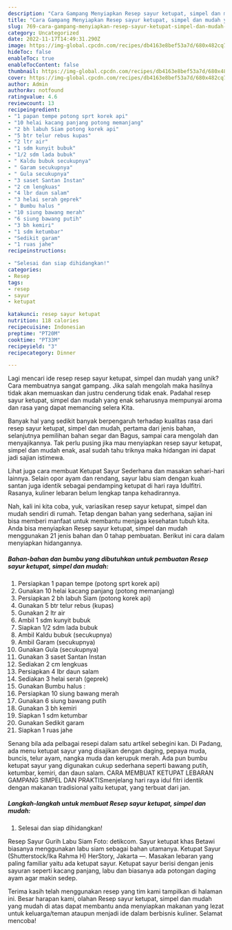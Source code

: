 ```yaml
---
description: "Cara Gampang Menyiapkan Resep sayur ketupat, simpel dan mudah yang Lezat"
title: "Cara Gampang Menyiapkan Resep sayur ketupat, simpel dan mudah yang Lezat"
slug: 769-cara-gampang-menyiapkan-resep-sayur-ketupat-simpel-dan-mudah-yang-lezat
category: Uncategorized
date: 2022-11-17T14:49:31.290Z
image: https://img-global.cpcdn.com/recipes/db4163e8bef53a7d/680x482cq70/resep-sayur-ketupat-simpel-dan-mudah-foto-resep-utama.jpg
hideToc: false
enableToc: true
enableTocContent: false
thumbnail: https://img-global.cpcdn.com/recipes/db4163e8bef53a7d/680x482cq70/resep-sayur-ketupat-simpel-dan-mudah-foto-resep-utama.jpg
cover: https://img-global.cpcdn.com/recipes/db4163e8bef53a7d/680x482cq70/resep-sayur-ketupat-simpel-dan-mudah-foto-resep-utama.jpg
author: Admin
authorAv: notfound
ratingvalue: 4.6
reviewcount: 13
recipeingredient:
- "1 papan tempe potong sprt korek api"
- "10 helai kacang panjang potong memanjang"
- "2 bh labuh Siam potong korek api"
- "5 btr telur rebus kupas"
- "2 ltr air"
- "1 sdm kunyit bubuk"
- "1/2 sdm lada bubuk"
- " Kaldu bubuk secukupnya"
- " Garam secukupnya"
- " Gula secukupnya"
- "3 saset Santan Instan"
- "2 cm lengkuas"
- "4 lbr daun salam"
- "3 helai serah geprek"
- " Bumbu halus "
- "10 siung bawang merah"
- "6 siung bawang putih"
- "3 bh kemiri"
- "1 sdm ketumbar"
- "Sedikit garam"
- "1 ruas jahe"
recipeinstructions:

- "Selesai dan siap dihidangkan!"
categories:
- Resep
tags:
- resep
- sayur
- ketupat

katakunci: resep sayur ketupat 
nutrition: 118 calories
recipecuisine: Indonesian
preptime: "PT20M"
cooktime: "PT33M"
recipeyield: "3"
recipecategory: Dinner

---
```





Lagi mencari ide resep resep sayur ketupat, simpel dan mudah yang unik? Cara membuatnya sangat gampang. Jika salah mengolah maka hasilnya tidak akan memuaskan dan justru cenderung tidak enak. Padahal resep sayur ketupat, simpel dan mudah yang enak seharusnya mempunyai aroma dan rasa yang dapat memancing selera Kita.





Banyak hal yang sedikit banyak berpengaruh terhadap kualitas rasa dari resep sayur ketupat, simpel dan mudah, pertama dari jenis bahan, selanjutnya pemilihan bahan segar dan Bagus, sampai cara mengolah dan menyajikannya. Tak perlu pusing jika mau menyiapkan resep sayur ketupat, simpel dan mudah enak,      asal sudah tahu triknya maka hidangan ini dapat jadi sajian istimewa.














Lihat juga cara membuat Ketupat Sayur Sederhana dan masakan sehari-hari lainnya. Selain opor ayam dan rendang, sayur labu siam dengan kuah santan juga identik sebagai pendamping ketupat di hari raya Idulfitri. Rasanya, kuliner lebaran belum lengkap tanpa kehadirannya.






Nah, kali ini kita coba, yuk, variasikan resep sayur ketupat, simpel dan mudah sendiri di rumah. Tetap dengan bahan yang sederhana, sajian ini bisa memberi manfaat untuk membantu menjaga kesehatan tubuh kita. Anda bisa menyiapkan Resep sayur ketupat, simpel dan mudah menggunakan 21 jenis bahan dan 0 tahap pembuatan. Berikut ini cara dalam menyiapkan hidangannya.

<!--inarticleads1-->

##### Bahan-bahan dan bumbu yang dibutuhkan untuk pembuatan Resep sayur ketupat, simpel dan mudah:

1. Persiapkan 1 papan tempe (potong sprt korek api)
1. Gunakan 10 helai kacang panjang (potong memanjang)
1. Persiapkan 2 bh labuh Siam (potong korek api)
1. Gunakan 5 btr telur rebus (kupas)
1. Gunakan 2 ltr air
1. Ambil 1 sdm kunyit bubuk
1. Siapkan 1/2 sdm lada bubuk
1. Ambil  Kaldu bubuk (secukupnya)
1. Ambil  Garam (secukupnya)
1. Gunakan  Gula (secukupnya)
1. Gunakan 3 saset Santan Instan
1. Sediakan 2 cm lengkuas
1. Persiapkan 4 lbr daun salam
1. Sediakan 3 helai serah (geprek)
1. Gunakan  Bumbu halus :
1. Persiapkan 10 siung bawang merah
1. Gunakan 6 siung bawang putih
1. Gunakan 3 bh kemiri
1. Siapkan 1 sdm ketumbar
1. Gunakan Sedikit garam
1. Siapkan 1 ruas jahe


Senang bila ada pelbagai resepi dalam satu artikel sebegini kan. Di Padang, ada menu ketupat sayur yang disajikan dengan daging, pepaya muda, buncis, telur ayam, nangka muda dan kerupuk merah. Ada pun bumbu ketupat sayur yang digunakan cukup sederhana seperti bawang putih, ketumbar, kemiri, dan daun salam. CARA MEMBUAT KETUPAT LEBARAN GAMPANG SIMPEL DAN PRAKTISmenjelang hari raya idul fitri identik dengan makanan tradisional yaitu ketupat, yang terbuat dari jan. 

<!--inarticleads2-->

##### Langkah-langkah untuk membuat Resep sayur ketupat, simpel dan mudah:


1. Selesai dan siap dihidangkan!

Resep Sayur Gurih Labu Siam Foto: detikcom. Sayur ketupat khas Betawi biasanya menggunakan labu siam sebagai bahan utamanya. Ketupat Sayur (Shutterstock/Ika Rahma H) HerStory, Jakarta —. Masakan lebaran yang paling familiar yaitu ada ketupat sayur. Ketupat sayur berisi dengan jenis sayuran seperti kacang panjang, labu dan biasanya ada potongan daging ayam agar makin sedep. 

Terima kasih telah menggunakan resep yang tim kami tampilkan di halaman ini. Besar harapan kami, olahan Resep sayur ketupat, simpel dan mudah yang mudah di atas dapat membantu anda menyiapkan makanan yang lezat untuk keluarga/teman ataupun menjadi ide dalam berbisnis kuliner. Selamat mencoba!
